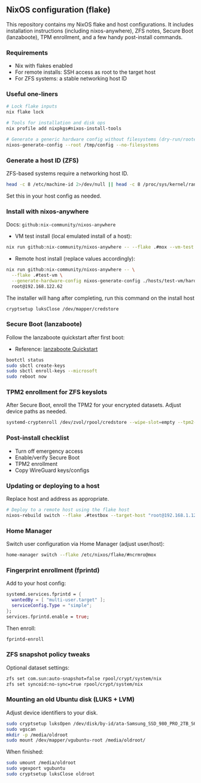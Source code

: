 ## NixOS configuration (flake)

This repository contains my NixOS flake and host configurations. It includes installation instructions (including nixos-anywhere), ZFS notes, Secure Boot (lanzaboote), TPM enrollment, and a few handy post-install commands.

### Requirements
- Nix with flakes enabled
- For remote installs: SSH access as root to the target host
- For ZFS systems: a stable networking host ID

### Useful one-liners
```bash
# Lock flake inputs
nix flake lock

# Tools for installation and disk ops
nix profile add nixpkgs#nixos-install-tools

# Generate a generic hardware config without filesystems (dry-run/rooted)
nixos-generate-config --root /tmp/config --no-filesystems
```

### Generate a host ID (ZFS)
ZFS-based systems require a networking host ID.
```bash
head -c 8 /etc/machine-id 2>/dev/null || head -c 8 /proc/sys/kernel/random/uuid | tr -d '-'
```
Set this in your host config as needed.

### Install with nixos-anywhere
Docs: `github:nix-community/nixos-anywhere`

- VM test install (local emulated install of a host):
```bash
nix run github:nix-community/nixos-anywhere -- --flake .#mox --vm-test
```

- Remote host install (replace values accordingly):
```bash
nix run github:nix-community/nixos-anywhere -- \
  --flake .#test-vm \
  --generate-hardware-config nixos-generate-config ./hosts/test-vm/hardware-configuration.nix \
  root@192.168.122.62
```

The installer will hang after completing, run this command on the install host

```bash
cryptsetup luksClose /dev/mapper/credstore
```

### Secure Boot (lanzaboote)
Follow the lanzaboote quickstart after first boot:
- Reference: [lanzaboote Quickstart](https://github.com/nix-community/lanzaboote/blob/master/docs/QUICK_START.md)

```bash
bootctl status
sudo sbctl create-keys
sudo sbctl enroll-keys --microsoft
sudo reboot now
```

### TPM2 enrollment for ZFS keyslots
After Secure Boot, enroll the TPM2 for your encrypted datasets. Adjust device paths as needed.
```bash
systemd-cryptenroll /dev/zvol/rpool/credstore --wipe-slot=empty --tpm2-device=auto --tpm2-pcrs=1,7
```

### Post-install checklist
- Turn off emergency access
- Enable/verify Secure Boot
- TPM2 enrollment
- Copy WireGuard keys/configs

### Updating or deploying to a host
Replace host and address as appropriate.
```bash
# Deploy to a remote host using the flake host
nixos-rebuild switch --flake .#testbox --target-host "root@192.168.1.123"
```

### Home Manager
Switch user configuration via Home Manager (adjust user/host):
```bash
home-manager switch --flake /etc/nixos/flake/#ncrmro@mox
```

### Fingerprint enrollment (fprintd)
Add to your host config:
```nix
systemd.services.fprintd = {
  wantedBy = [ "multi-user.target" ];
  serviceConfig.Type = "simple";
};
services.fprintd.enable = true;
```
Then enroll:
```bash
fprintd-enroll
```

### ZFS snapshot policy tweaks
Optional dataset settings:
```bash
zfs set com.sun:auto-snapshot=false rpool/crypt/system/nix
zfs set syncoid:no-sync=true rpool/crypt/system/nix
```

### Mounting an old Ubuntu disk (LUKS + LVM)
Adjust device identifiers to your disk.
```bash
sudo cryptsetup luksOpen /dev/disk/by-id/ata-Samsung_SSD_980_PRO_2TB_S6B0NL0W127373V-part3 oldroot
sudo vgscan
mkdir -p /media/oldroot
sudo mount /dev/mapper/vgubuntu-root /media/oldroot/
```
When finished:
```bash
sudo umount /media/oldroot
sudo vgexport vgubuntu
sudo cryptsetup luksClose oldroot
```
